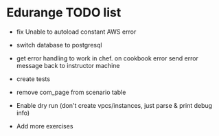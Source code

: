 # Edurange TODO list

- fix Unable to autoload constant AWS error

- switch database to postgresql

- get error handling to work in chef. on cookbook error send error message back to instructor machine

- create tests

- remove com_page from scenario table

- Enable dry run (don't create vpcs/instances, just parse & print debug info)

- Add more exercises

